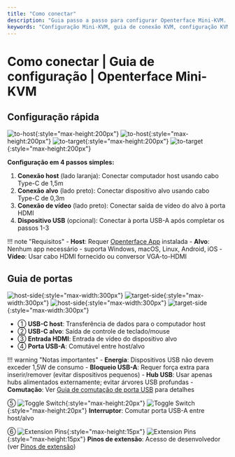 ```yaml
---
title: "Como conectar"
description: "Guia passo a passo para configurar Openterface Mini-KVM. Aprenda como conectar seu computador host e dispositivo alvo com instruções detalhadas para conexões USB-C, HDMI e periféricos. Inclui descrições de interface e dicas importantes de configuração."
keywords: "Configuração Mini-KVM, guia de conexão KVM, configuração KVM USB-C, conexão KVM HDMI, guia de instalação KVM, configuração de periféricos de computador, conexão de dispositivo USB, guia de interface KVM, configuração de computador headless, configuração KVM"
---
```


# **Como conectar** | Guia de configuração | Openterface Mini-KVM

## Configuração rápida

![to-host](https://assets.openterface.com/images/product/to-host.svg#only-light){:style="max-height:200px"} ![to-host](https://assets.openterface.com/images/product/to-host_1.svg#only-dark){:style="max-height:200px"}
![to-target](https://assets.openterface.com/images/product/to-target.svg#only-light){:style="max-height:200px"} ![to-target](https://assets.openterface.com/images/product/to-target_1.svg#only-dark){:style="max-height:200px"}

**Configuração em 4 passos simples:**

1. **Conexão host** (lado laranja): Conectar computador host usando cabo Type-C de 1,5m
2. **Conexão alvo** (lado preto): Conectar dispositivo alvo usando cabo Type-C de 0,3m
3. **Conexão de vídeo** (lado preto): Conectar saída de vídeo do alvo à porta HDMI
4. **Dispositivo USB** (opcional): Conectar à porta USB-A após completar os passos 1-3

!!! note "Requisitos" - **Host**: Requer [Openterface App](/app) instalada - **Alvo**: Nenhum app necessário - suporta Windows, macOS, Linux, Android, iOS - **Vídeo**: Usar cabo HDMI fornecido ou conversor VGA-to-HDMI

## Guia de portas

![host-side](https://assets.openterface.com/images/product/host-htc.svg#only-light){:style="max-width:300px"} ![target-side](https://assets.openterface.com/images/product/target-htc.svg#only-light){:style="max-width:300px"}
![host-side](https://assets.openterface.com/images/product/host-htc_1.svg#only-dark){:style="max-width:300px"} ![target-side](https://assets.openterface.com/images/product/target-htc_1.svg#only-dark){:style="max-width:300px"}

- ① **USB-C host**: Transferência de dados para o computador host
- ② **USB-C alvo**: Saída de controle de teclado/mouse
- ③ **Entrada HDMI**: Entrada de vídeo do dispositivo alvo
- ④ **Porta USB-A**: Comutável entre host/alvo

!!! warning "Notas importantes" - **Energia**: Dispositivos USB não devem exceder 1,5W de consumo - **Bloqueio USB-A**: Requer força extra para inserir/remover (evitar dispositivos pequenos) - **Hub USB**: Usar apenas hubs alimentados externamente; evitar árvores USB profundas - **Comutação**: Ver [Guia de comutação de porta USB](../usb-switch) para detalhes

⑤ ![Toggle Switch](https://assets.openterface.com/images/shell-icons/toggle-h-t.svg#only-light){:style="max-height:20px"} ![Toggle Switch](https://assets.openterface.com/images/shell-icons/toggle-h-t_1.svg#only-dark){:style="max-height:20px"} **Interruptor**: Comutar porta USB-A entre host/alvo

⑥ ![Extension Pins](https://assets.openterface.com/images/shell-icons/pins.svg#only-light){:style="max-height:15px"} ![Extension Pins](https://assets.openterface.com/images/shell-icons/pins_1.svg#only-dark){:style="max-height:15px"} **Pinos de extensão**: Acesso de desenvolvedor (ver [Pinos de extensão](../extension-pins))
